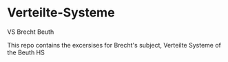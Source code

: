 # Verteilte-Systeme
VS Brecht Beuth

This repo contains the excersises for Brecht's subject, Verteilte Systeme of the Beuth HS
